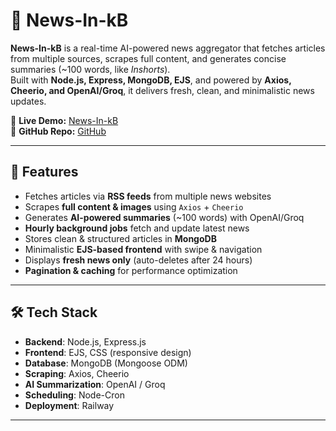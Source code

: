 # 📰 News-In-kB

**News-In-kB** is a real-time AI-powered news aggregator that fetches articles from multiple sources, scrapes full content, and generates concise summaries (~100 words, like *Inshorts*).  
Built with **Node.js, Express, MongoDB, EJS**, and powered by **Axios, Cheerio, and OpenAI/Groq**, it delivers fresh, clean, and minimalistic news updates.

🔗 **Live Demo:** [News-In-kB](https://news-in-kb.up.railway.app/)  
📂 **GitHub Repo:** [GitHub](https://github.com/shshnkch/News-In-kB)

---

## 🚀 Features

- Fetches articles via **RSS feeds** from multiple news websites
- Scrapes **full content & images** using `Axios` + `Cheerio`
- Generates **AI-powered summaries** (~100 words) with OpenAI/Groq
- **Hourly background jobs** fetch and update latest news
- Stores clean & structured articles in **MongoDB**
- Minimalistic **EJS-based frontend** with swipe & navigation
- Displays **fresh news only** (auto-deletes after 24 hours)
- **Pagination & caching** for performance optimization

---

## 🛠️ Tech Stack

- **Backend**: Node.js, Express.js  
- **Frontend**: EJS, CSS (responsive design)  
- **Database**: MongoDB (Mongoose ODM)  
- **Scraping**: Axios, Cheerio  
- **AI Summarization**: OpenAI / Groq  
- **Scheduling**: Node-Cron  
- **Deployment**: Railway  

---

